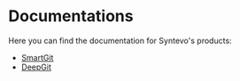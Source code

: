 # Documentations

Here you can find the documentation for Syntevo's products:

- [SmartGit](SmartGit/index.md)
- [DeepGit](DeepGit/index.md)